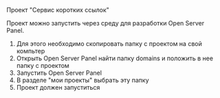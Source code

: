 Проект "Cервис коротких ссылок"

Проект можно запустить через среду для разработки Open Server Panel.

1. Для этого необходимо скопировать папку с проектом на свой компьтер
2. Открыть Open Server Panel найти папку domains и положить в нее папку с проектом
3. Запустить Open Server Panel
4. В разделе "мои проекты" выбрать эту папку
5. Проект должен запуститься
